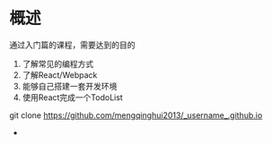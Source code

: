 # 概述

通过入门篇的课程，需要达到的目的

1. 了解常见的编程方式
2. 了解React/Webpack
3. 能够自己搭建一套开发环境
4. 使用React完成一个TodoList

git clone https://github.com/mengqinghui2013/_username_.github.io

* 
  





